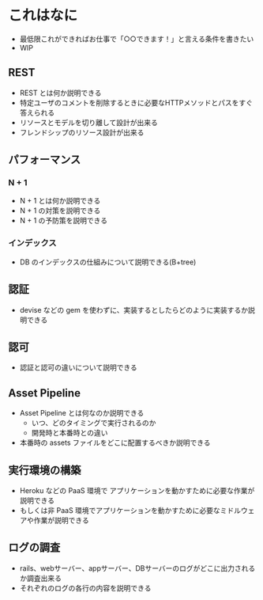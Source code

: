 # これはなに

- 最低限これができればお仕事で「○○できます！」と言える条件を書きたい
- WIP

## REST

- REST とは何か説明できる
- 特定ユーザのコメントを削除するときに必要なHTTPメソッドとパスをすぐ答えられる
- リソースとモデルを切り離して設計が出来る
- フレンドシップのリソース設計が出来る

## パフォーマンス

### N + 1

- N + 1 とは何か説明できる
- N + 1 の対策を説明できる
- N + 1 の予防策を説明できる

### インデックス

- DB のインデックスの仕組みについて説明できる(B+tree)

## 認証  

- devise などの gem を使わずに、実装するとしたらどのように実装するか説明できる

## 認可

- 認証と認可の違いについて説明できる

## Asset Pipeline

- Asset Pipeline とは何なのか説明できる
  - いつ、どのタイミングで実行されるのか
  - 開発時と本番時との違い
- 本番時の assets ファイルをどこに配置するべきか説明できる

## 実行環境の構築

- Heroku などの PaaS 環境で アプリケーションを動かすために必要な作業が説明できる
- もしくは非 PaaS 環境でアプリケーションを動かすために必要なミドルウェアや作業が説明できる

## ログの調査

- rails、webサーバー、appサーバー、DBサーバーのログがどこに出力されるか調査出来る
- それぞれのログの各行の内容を説明できる
